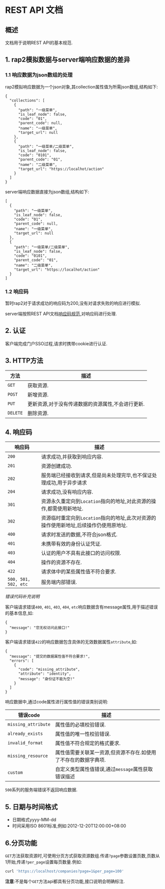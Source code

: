 # REST API 文档
## 概述

文档用于说明REST API的基本规范.

## 1. __rap2模拟数据与server端响应数据的差异__

### 1.1 响应数据为json数组的处理

rap2模拟响应数据为一个json对象,其collection属性值为所需json数组,结构如下:

    {
      "collections": [
        {
          "path": "一级菜单",
          "is_leaf_node": false,
          "code": "01",
          "parent_code": null,
          "name": "一级菜单",
          "target_url": null
        },
        {
          "path": "一级菜单/二级菜单",
          "is_leaf_node": false,
          "code": "0101",
          "parent_code": "01",
          "name": "二级菜单",
          "target_url": "https://localhot/action"
        }
      ]
    }

server端响应数据直接为json数组,结构如下:

    [
      {
        "path": "一级菜单",
        "is_leaf_node": false,
        "code": "01",
        "parent_code": null,
        "name": "一级菜单",
        "target_url": null
      },
      {
        "path": "一级菜单/二级菜单",
        "is_leaf_node": false,
        "code": "0101",
        "parent_code": "01",
        "name": "二级菜单",
        "target_url": "https://localhot/action"
      }
    ]

### 1.2 响应码

暂时rap2对于请求成功的响应码为200,没有对请求失败的响应进行模拟.

server端按照REST API文档[响应码规范](#status),对响应码进行处理.

## 2. 认证

客户端完成门户SSO过程,请求时携带cookie进行认证.

## 3. HTTP方法

|方法|描述|
|---|---|
|`GET`|获取资源.|
|`POST`|新增资源.|
|`PUT`|更新资源,对于没有传递数据的资源属性,不会进行更新.|
|`DELETE`|删除资源.|

## 4. <span id="status">响应码</span>

|响应码|描述|
|---|---|
|`200`|请求成功,并获取到响应内容.|
|`201`|资源创建成功.|
|`202`|服务端已经接收到请求,但是尚未处理完毕,也不保证处理成功,用于异步请求|
|`204`|请求成功,没有响应内容.|
|`301`|资源永久重定向到`Location`指向的地址,对此资源的操作,都需使用新地址.|
|`302`|资源临时重定向到`Location`指向的地址,此次对资源的操作使用新地址,后续操作仍使用原地址.|
|`400`|请求时发送的数据,不符合json格式.|
|`401`|未携带有效的身份认证凭证.|
|`403`|认证的用户不具有此接口的访问权限.|
|`404`|操作的资源不存在.|
|`422`|请求体中的某些属性值不符合要求.|
|`500, 501, 502, etc`|服务端内部错误.|

*错误代码补充说明*

客户端请求错误`400`, `401`, `403`, `404`, `etc`响应数据含有message属性,用于描述错误的基本信息,如:

    {
      "message": "您无权访问此接口!"
    }

客户端请求错误`422`的响应数据包含具体的无效数据属性`attribute`,如:

    {
      "message": "提交的数据属性值不符合要求!",
      "errors": [
        {
          "code": "missing_attribute",
          "attribute": "identity",
          "message": "身份证不能为空!"
        }
      ]
    }

响应数据中,通过code属性进行属性值的错误类别说明:

|错误code|描述|
|-------|----|
|`missing_attribute`|属性值的必填校验错误.|
|`already_exists`|属性值的唯一性校验错误.|
|`invalid_format`|属性值不符合规定的格式要求.|
|`missing_resource`|属性值需要关联某一资源,但资源不存在.如使用了不存在的数据字典项.|
|`custom`|自定义类型属性值错误,通过`message`属性获取错误描述|

`500`系列的服务端错误不返回响应数据.

## 5. 日期与时间格式

+ 日期格式yyyy-MM-dd
+ 时间采用ISO 8601标准,例如:2012-12-20T12:00:00+08:00

## 6.分页功能

`GET`方法获取资源时,可使用分页方式获取资源数组.传递`?page`参数设置页数,页数从1开始,传递`?per_page`设置每页数量.例如:
```bash
curl 'https://localhost/companies?page=1&per_page=100'
```

**注意**:不是每个`GET`方法api都具有分页功能,接口说明会明确标注.

















